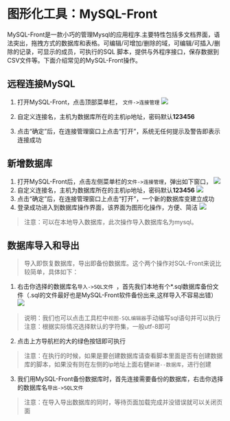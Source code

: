 # 图形化工具：MySQL-Front

MySQL-Front是一款小巧的管理Mysql的应用程序.主要特性包括多文档界面，语法突出，拖拽方式的数据库和表格。可编辑/可增加/删除的域，可编辑/可插入/删除的记录，可显示的成员，可执行的SQL 脚本，提供与外程序接口，保存数据到CSV文件等。下面介绍常见的MySQL-Front操作。

## 远程连接MySQL

1. 打开MySQL-Front，点击顶部菜单栏， `文件->连接管理`
     ![](http://libs.websoft9.com/Websoft9/DocsPicture/zh/mysql/websoft9-mysql-fronttest.png)

2. 自定义连接名，主机为数据库所在的主机ip地址，密码默认**123456**

3. 点击“确定”后，在连接管理窗口上点击“打开”，系统无任何提示及警告即表示连接成功

## 新增数据库

1. 打开MySQL-Front后，点击左侧菜单栏的`文件->连接管理`，弹出如下窗口，
     ![](http://libs.websoft9.com/Websoft9/DocsPicture/zh/mysql/websoft9-mysql-fronttest.png)
  2. 自定义连接名，主机为数据库所在的主机ip地址，密码默认**123456**
    ![](http://libs.websoft9.com/Websoft9/DocsPicture/zh/mysql/websoft9-mysql-frontcome.png)
  4. 点击“确定”后，在连接管理窗口上点击“打开”，一个新的数据库变建立成功
  5. 登录成功进入到数据库操作界面，该界面为图形化操作，方便、简洁
![](http://libs.websoft9.com/Websoft9/DocsPicture/zh/mysql/websoft9-mysql-frontteacher3.png)

>注意：可以在本地导入数据库，此次操作导入数据库名为mysql。

## 数据库导入和导出

> 导入即恢复数据库，导出即备份数据库。这个两个操作对SQL-Front来说比较简单，具体如下：

1. 右击你选择的数据库名`导入->SQL文件 `，首先我们本地有个*.sql数据库备份文件（.sql的文件最好也是MySQL-Front软件备份出来,这样导入不容易出错）
 ![](http://libs.websoft9.com/Websoft9/DocsPicture/zh/mysql/websoft-mysql-frontcome2.png)
 
>说明：我们也可以点击工具栏中`视图-SQL编辑器`手动编写sql语句并可以执行
>注意：根据实际情况选择默认的字符集，一般utf-8即可

2. 点击上方导航栏的大的绿色按钮即可执行

>注意：在执行的时候，如果是要创建数据库请查看脚本里面是否有创建数据库的脚本，如果没有则在左侧的ip地址上面右健`新建--数据库`，进行创建

3. 我们用MySQL-Front备份数据库时，首先连接需要备份的数据库，右击你选择的数据库名`导出->SQL文件`


>注意：在导入导出数据库的同时，等待页面加载完成并没错误就可以关闭页面